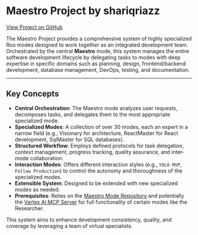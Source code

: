 # Maestro Project by shariqriazz

[View Project on GitHub](https://github.com/shariqriazz/maestro)

The Maestro Project provides a comprehensive system of highly specialized Roo modes designed to work together as an integrated development team. Orchestrated by the central **Maestro** mode, this system manages the entire software development lifecycle by delegating tasks to modes with deep expertise in specific domains such as planning, design, frontend/backend development, database management, DevOps, testing, and documentation.

---

## Key Concepts

- **Central Orchestration**: The Maestro mode analyzes user requests, decomposes tasks, and delegates them to the most appropriate specialized mode.
- **Specialized Modes**: A collection of over 30 modes, each an expert in a narrow field (e.g., Visionary for architecture, ReactMaster for React development, SqlMaster for SQL databases).
- **Structured Workflow**: Employs defined protocols for task delegation, context management, progress tracking, quality assurance, and inter-mode collaboration.
- **Interaction Modes**: Offers different interaction styles (e.g., `YOLO MVP`, `Follow Production`) to control the autonomy and thoroughness of the specialized modes.
- **Extensible System**: Designed to be extended with new specialized modes as needed.
- **Prerequisites**: Relies on the [Maestro Mode Repository](https://github.com/shariqriazz/maestro) and potentially the [Vertex AI MCP Server](https://github.com/shariqriazz/vertex-ai-mcp-server) for full functionality of certain modes like the Researcher.

This system aims to enhance development consistency, quality, and coverage by leveraging a team of virtual specialists.